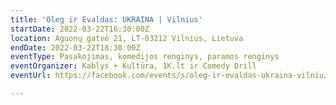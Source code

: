 ```yaml
---
title: 'Oleg ir Evaldas: UKRAINA | Vilnius'
startDate: 2022-03-22T16:30:00Z
location: Aguonų gatvė 21, LT-03212 Vilnius, Lietuva
endDate: 2022-03-22T18:30:00Z
eventType: Pasakojimas, komedijos renginys, paramos renginys
eventOrganizer: Kablys + Kultūra, 1K.lt ir Comedy Drill
eventUrl: https://facebook.com/events/s/oleg-ir-evaldas-ukraina-vilniu/298051605771944/

---
```

